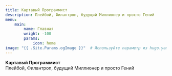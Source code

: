 ```yaml
---
title: Картавый Программист 
description: Плейбой, Филантроп, будущий Миллионер и просто Гений
menu:
    main:
        name: Главная
        weight: -100
        params:
            icon: home
image: "{{ .Site.Params.ogImage }}"  # Используйте параметр из hugo.yaml
---
```

**Картавый Программист**
<br />
Плейбой, Филантроп, будущий Миллионер и просто Гений